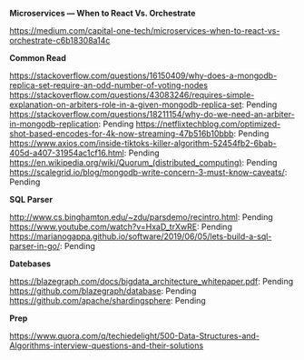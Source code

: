 **Microservices — When to React Vs. Orchestrate** 

https://medium.com/capital-one-tech/microservices-when-to-react-vs-orchestrate-c6b18308a14c

**Common Read**  

https://stackoverflow.com/questions/16150409/why-does-a-mongodb-replica-set-require-an-odd-number-of-voting-nodes
https://stackoverflow.com/questions/43083246/requires-simple-explanation-on-arbiters-role-in-a-given-mongodb-replica-set: Pending
https://stackoverflow.com/questions/18211154/why-do-we-need-an-arbiter-in-mongodb-replication: Pending
https://netflixtechblog.com/optimized-shot-based-encodes-for-4k-now-streaming-47b516b10bbb: Pending
https://www.axios.com/inside-tiktoks-killer-algorithm-52454fb2-6bab-405d-a407-31954ac1cf16.html: Pending
https://en.wikipedia.org/wiki/Quorum_(distributed_computing): Pending  
https://scalegrid.io/blog/mongodb-write-concern-3-must-know-caveats/: Pending


**SQL Parser**  

http://www.cs.binghamton.edu/~zdu/parsdemo/recintro.html: Pending
https://www.youtube.com/watch?v=HxaD_trXwRE: Pending
https://marianogappa.github.io/software/2019/06/05/lets-build-a-sql-parser-in-go/: Pending

**Datebases**  

https://blazegraph.com/docs/bigdata_architecture_whitepaper.pdf: Pending
https://github.com/blazegraph/database: Pending
https://github.com/apache/shardingsphere: Pending

**Prep**  

https://www.quora.com/q/techiedelight/500-Data-Structures-and-Algorithms-interview-questions-and-their-solutions
